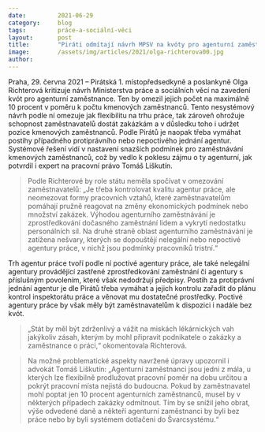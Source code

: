 ```yaml
---
date:         2021-06-29
category:     blog
tags:         práce-a-sociální-věci
layout:       post
title:        "Piráti odmítají návrh MPSV na kvóty pro agenturní zaměstnávání, řešením jsou férové podmínky agenturních zaměstnanců"
image:        /assets/img/articles/2021/olga-richterova00.jpg
author:       
---
```



 

Praha, 29. června 2021 – Pirátská 1. místopředsedkyně a poslankyně Olga Richterová kritizuje návrh Ministerstva práce a sociálních věcí na zavedení kvót pro agenturní zaměstnance. Ten by omezil jejich počet na maximálně 10 procent v poměru k počtu kmenových zaměstnanců. Tento nesystémový návrh podle ní omezuje jak flexibilitu na trhu práce, tak zároveň ohrožuje schopnost zaměstnavatelů dostát zakázkám a v důsledku toho i udržet pozice kmenových zaměstnanců. Podle Pirátů je naopak třeba vymáhat postihy případného protiprávního nebo nepoctivého jednání agentur. Systémové řešení vidí v nastavení snazších podmínek pro zaměstnávání kmenových zaměstnanců, což by vedlo k poklesu zájmu o ty agenturní, jak potvrdil i expert na pracovní právo Tomáš Liškutín.

> Podle Richterové by role státu neměla spočívat v omezování zaměstnavatelů: „Je třeba kontrolovat kvalitu agentur práce, ale neomezovat formy pracovních vztahů, které zaměstnavatelům pomáhají pružně reagovat na změny ekonomických podmínek nebo množství zakázek. Výhodou agenturního zaměstnávání je zprostředkování dočasného zaměstnání lidem a vykrytí nedostatku personálních sil. Na druhé straně oblast agenturního zaměstnávání je zatížena nešvary, kterých se dopouštějí nelegální nebo nepoctivé agentury práce, v nichž jsou podmínky pracovníků tristní.“

Trh agentur práce tvoří podle ní poctivé agentury práce, ale také nelegální agentury provádějící zastřené zprostředkování zaměstnání či agentury s příslušným povolením, které však nedodržují předpisy. Postih za protiprávní jednání agentur je dle Pirátů třeba vymáhat a jejich kontrolu zařadit do plánu kontrol inspektorátu práce a věnovat mu dostatečné prostředky. Poctivé agentury práce by však měly být zaměstnavatelům k dispozici i nadále bez kvót. 

> „Stát by měl být zdrženlivý a vážit na miskách lékárnických vah jakýkoliv zásah, kterým by mohl připravit podnikatele o zakázky a zaměstnance o práci,“ okomentovala Richterová.

> Na možné problematické aspekty navržené úpravy upozornil i advokát Tomáš Liškutín: „Agenturní zaměstnanci jsou jedni z mála, u kterých lze flexibilně prodlužovat pracovní poměr na dobu určitou a pokrýt pracovní místa nejistá do budoucna. Pokud by zaměstnavatel mohl poptat jen 10 procent agenturních zaměstnanců, musel by v některých případech zakázky odmítnout. Tím by se snížil jeho obrat, výše odvedené daně a někteří agenturní zaměstnanci by byli bez práce nebo by byli systémem dotlačeni do Švarcsystému.“
